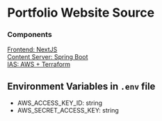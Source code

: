 # Portfolio Website Source
### Components
[Frontend: NextJS](https://github.com/sxxxi/portfolio-revised)\
[Content Server: Spring Boot](https://github.com/sxxxi/portfolio-server)\
[IAS: AWS + Terraform](https://github.com/sxxxi/portfolio-ias)

## Environment Variables in `.env` file
- AWS_ACCESS_KEY_ID: string 
- AWS_SECRET_ACCESS_KEY: string

